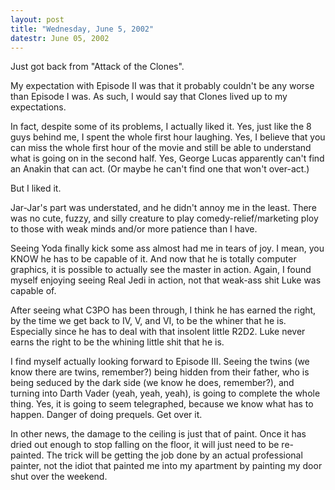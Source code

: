 ```yaml
---
layout: post
title: "Wednesday, June 5, 2002"
datestr: June 05, 2002
---
```


Just got back from "Attack of the Clones".

My expectation with Episode II was that it probably couldn't be any worse than
Episode I was. As such, I would say that Clones lived up to my expectations.

In fact, despite some of its problems, I actually liked it. Yes, just like
the 8 guys behind me, I spent the whole first hour laughing. Yes, I believe
that you can miss the whole first hour of the movie and still be able to understand
what is going on in the second half. Yes, George Lucas apparently can't find
an Anakin that can act. (Or maybe he can't find one that won't over-act.)

But I liked it.

Jar-Jar's part was understated, and he didn't annoy me in the least. There
was no cute, fuzzy, and silly creature to play comedy-relief/marketing ploy
to those with weak minds and/or more patience than I have.

Seeing Yoda finally kick some ass almost had me in tears of joy. I mean, you
KNOW he has to be capable of it. And now that he is totally computer graphics,
it is possible to actually see the master in action. Again, I found myself enjoying
seeing Real Jedi in action, not that weak-ass shit Luke was capable of.

After seeing what C3PO has been through, I think he has earned the right, by
the time we get back to IV, V, and VI, to be the whiner that he is. Especially
since he has to deal with that insolent little R2D2. Luke never earns the right
to be the whining little shit that he is.

I find myself actually looking forward to Episode III. Seeing the twins (we
know there are twins, remember?) being hidden from their father, who is being
seduced by the dark side (we know he does, remember?), and turning into Darth
Vader (yeah, yeah, yeah), is going to complete the whole thing. Yes, it is going
to seem telegraphed, because we know what has to happen. Danger of doing prequels.
Get over it.

In other news, the damage to the ceiling is just that of paint. Once it has
dried out enough to stop falling on the floor, it will just need to be re-painted.
The trick will be getting the job done by an actual professional painter, not
the idiot that painted me into my apartment by painting my door shut over the
weekend.

